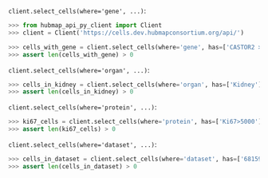 `client.select_cells(where='gene', ...)`:
```python
>>> from hubmap_api_py_client import Client
>>> client = Client('https://cells.dev.hubmapconsortium.org/api/')

>>> cells_with_gene = client.select_cells(where='gene', has=['CASTOR2 > 1'], genomic_modality='rna')
>>> assert len(cells_with_gene) > 0

```

`client.select_cells(where='organ', ...)`:
```python
>>> cells_in_kidney = client.select_cells(where='organ', has=['Kidney'])
>>> assert len(cells_in_kidney) > 0

```

`client.select_cells(where='protein', ...)`:
```python
>>> ki67_cells = client.select_cells(where='protein', has=['Ki67>5000'])
>>> assert len(ki67_cells) > 0

```

`client.select_cells(where='dataset', ...)`:
```python
>>> cells_in_dataset = client.select_cells(where='dataset', has=['68159e4bd6a2cea1cd66e8f3050cfcb7'])
>>> assert len(cells_in_dataset) > 0

```
